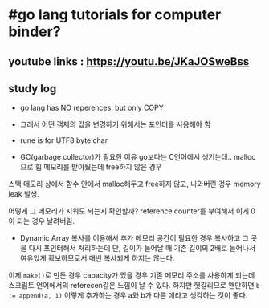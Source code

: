 # #go lang tutorials for computer binder? 
youtube links : https://youtu.be/JKaJOSweBss
---
## study log

* go lang has NO reperences, but only COPY
 -  그래서 어떤 객체의 값을 변경하기 위해서는 포인터를 사용해야 함

* rune is for UTF8 byte char

* GC(garbage collector)가 필요한 이유
go보다는 C언어에서 생기는데.. 
malloc으로 힙 메모리를 받아뒀는데 free하지 않은 경우

스택 메모리 상에서 함수 안에서 malloc해두고 
free하지 않고, 나와버린 경우 memory leak 발생.

어떻게 그 메모리가 지워도 되는지 확인할까? 
reference counter를 부여해서 이게 0이 되는 경우
날려버림.

* Dynamic Array
복사를 이용해서 추가 메모리 공간이 필요한 경우 복사하고 그 곳을 다시 포인터해서 처리하는데
단, 길이가 늘어날 때 기존 길이의 2배로 늘어나서 여유있게 확보하므로서 매번 복사되게 하지는 않는다.

이제 `make()`로 만든 경우 capacity가 있을 경우 기존 메모리 주소를 사용하게 되는데 
스크립트 언어에서의 referecen같은 느낌이 날 수 있다. 
하지만 헷갈리므로 왠만하면 `b := append(a, 1)` 이렇게 추가하는 경우 
a와 b가 다른 애라고 생각하는 것이 좋다. 
